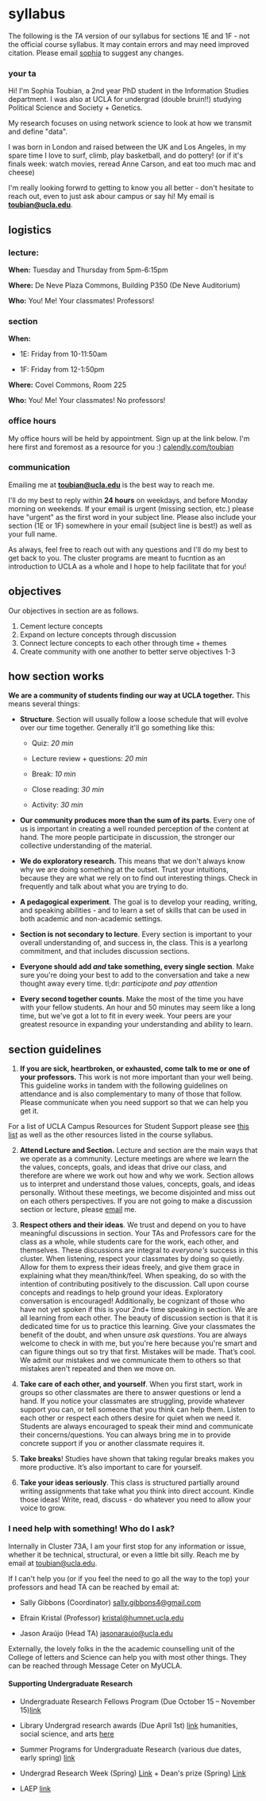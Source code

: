 # syllabus

The following is the *TA* version of our syllabus for sections 1E and 1F - not the official course syllabus. It may contain errors and may need improved citation. Please email [sophia](toubian@ucla.edu) to suggest any changes.

### your ta

Hi! I'm Sophia Toubian, a 2nd year PhD student in the Information Studies department. I was also at UCLA for undergrad (double bruin!!) studying Political Science and Society + Genetics. 

My research focuses on using network science to look at how we transmit and define "data". 

I was born in London and raised between the UK and Los Angeles, in my spare time I love to surf, climb, play basketball, and do pottery! (or if it's finals week: watch movies, reread Anne Carson, and eat too much mac and cheese) 

I'm really looking forwrd to getting to know you all better - don't hesitate to reach out, even to just ask abour campus or say hi! My email is **[toubian@ucla.edu](toubian@ucla.edu)**. 

##	__logistics__

### lecture: 
**When:** Tuesday and Thursday from 5pm-6:15pm

**Where:** De Neve Plaza Commons, Building P350 (De Neve Auditorium)

**Who:** You! Me! Your classmates! Professors!

### section
**When:** 

- 1E: Friday from 10-11:50am 

- 1F: Friday from 12-1:50pm

**Where:** Covel Commons, Room 225

**Who:** You! Me! Your classmates! No professors!


### office hours

My office hours will be held by appointment. Sign up at the link below. I'm here first and foremost as a resource for you :)
[calendly.com/toubian](calendly.com/toubian) 

### communication

Emailing me at **[toubian@ucla.edu](toubian@ucla.edu)** is the best way to reach me. 

I'll do my best to reply within **24 hours** on weekdays, and before Monday morning on weekends. If your email is urgent (missing section, etc.) please have "urgent" as the first word in your subject line. Please also include your section (1E or 1F) somewhere in your email (subject line is best!) as well as your full name. 

As always, feel free to reach out with any questions and I'll do my best to get back to you. The cluster programs are meant to fucntion as an introduction to UCLA as a whole and I hope to help facilitate that for you!

## __objectives__ 
Our objectives in section are as follows.

1. Cement lecture concepts
2. Expand on lecture concepts through discussion
3. Connect lecture concepts to each other through time + themes
4. Create community with one another to better serve objectives 1-3

## how section works

**We are a community of students finding our way at UCLA together.**  This means several things: 

  - **Structure**. Section will usually follow a loose schedule that will evolve over our time together. Generally it'll go something like this: 
  
    - Quiz: *20 min*
    
    - Lecture review + questions: *20 min*
    
    - Break: *10 min*
    
    - Close reading: *30 min*
    
    - Activity: *30 min*

  - **Our community produces more than the sum of its parts**. Every one of us is important in creating a well rounded perception of the content at hand. The more people participate in discussion, the stronger our collective understanding of the material. 
  
  - **We do exploratory research.**  This means that we don't always know why we are doing something at the outset. Trust your intuitions, because they are what we rely on to find out interesting things. Check in frequently and talk about what you are trying to do. 
  
  - **A pedagogical experiment**.  The goal is to develop your reading, writing, and speaking abilities - and to learn a set of skills that can be used in both academic and non-academic settings. 

 -  **Section is not secondary to lecture**.  Every section is important to your overall understanding of, and success in, the class. This is a yearlong commitment, and that includes discussion sections. 

 - **Everyone should add *and* take something, every single section**.  Make sure you're doing your best to add to the conversation and take a new thought away every time. tl;dr: *participate and pay attention*

 - **Every second together counts**.  Make the most of the time you have with your fellow students. An hour and 50 minutes may seem like a long time, but we've got a lot to fit in every week. Your peers are your greatest resource in expanding your understanding and ability to learn. 


## section guidelines

1. **If you are sick, heartbroken, or exhausted, come talk to me or one of your professors.** This work is not more important than your well being. This guideline works in tandem with the following guidelines on attendance and is also complementary to many of those that follow. Please communicate when you need support so that we can help you get it. 

For a list of UCLA Campus Resources for Student Support please see [this list](https://docs.google.com/document/d/1RC9_vNrYTN9sylZM7HySeh21iTXRzwaUdBdo6_ngg00/edit?usp=sharing) as well as the other resources listed in the course syllabus.

2. **Attend Lecture and Section.** Lecture and section are the main ways that we operate as a community. Lecture meetings are where we learn the the values, concepts, goals, and ideas that drive our class, and therefore are where we work out how and why we work. Section allows us to interpret and understand those values, concepts, goals, and ideas personally. Without these meetings, we become disjointed and miss out on each others perspectives. If you are not going to make a discussion section or lecture, please [email](toubian@ucla.edu) me. 

3. **Respect others and their ideas**. We trust and depend on you to have meaningful discussions in section. Your TAs and Professors care for the class as a whole, while students care for the work, each other, and themselves. These discussions are integral to *everyone's* success in this cluster. When listening, respect your classmates by doing so quietly. Allow for them to express their ideas freely, and give them grace in explaining what they mean/think/feel. When speaking, do so with the intention of contributing positively to the discussion. Call upon course concepts and readings to help ground your ideas. Exploratory conversation is encouraged! Additionally, be cognizant of those who have not yet spoken if this is your 2nd+ time speaking in section. We are all learning from each other. The beauty of discussion section is that it is dedicated time for us to practice this learning. Give your classmates the benefit of the doubt, and when unsure *ask questions*. You are always welcome to check in with me, but you're here because you're smart and can figure things out so try that first. Mistakes will be made. That’s cool. We admit our mistakes and we communicate them to others so that mistakes aren't repeated and then we move on.

4. **Take care of each other, and yourself**. When you first start, work in groups so other classmates are there to answer questions or lend a hand. If you notice your classmates are struggling, provide whatever support you can, or tell someone that you think can help them. Listen to each other or respect each others desire for quiet when we need it. Students are always encouraged to speak their mind and communicate their concerns/questions. You can always bring me in to provide concrete support if you or another classmate requires it.

5. **Take breaks**! Studies have shown that taking regular breaks makes you more productive. It’s also important to care for yourself.

6. **Take your ideas seriously**. This class is structured partially around writing assignments that take what *you* think into direct account. Kindle those ideas! Write, read, discuss - do whatever you need to allow your voice to grow.


### I need help with something! Who do I ask?

Internally in Cluster 73A, I am your first stop for any information or issue, whether it be technical, structural, or even a little bit silly. Reach me by email at [toubian@ucla.edu](toubian@ucla.edu). 

If I can't help you (or if you feel the need to go all the way to the top) your professors and head TA can be reached by email at: 

- Sally Gibbons (Coordinator) [sally.gibbons4@gmail.com ](sally.gibbons4@gmail.com )

- Efrain Kristal (Professor) [kristal@humnet.ucla.edu](kristal@humnet.ucla.edu)

- Jason Araújo (Head TA) [jasonaraujo@ucla.edu](jasonaraujo@ucla.edu)

Externally, the lovely folks in the the academic counselling unit of the College of letters and Science can help you with most other things. They can be reached through Message Ceter on MyUCLA. 


#### Supporting Undergraduate Research

* Undergraduate Research Fellows Program (Due October 15 – November 15)[link](http://sciences.ugresearch.ucla.edu/programs-and-scholarships/urfp)

* Library Undergrad research awards (Due April 1st) [link](https://www.library.ucla.edu/research-teaching-support/support-students/showcasing-student-achievement/library-prize-undergraduate-research) humanities, social science, and arts [here](http://hass.ugresearch.ucla.edu/scholarships/urfp/)

* Summer Programs for Undergraduate Research (various due dates, early spring) [link](https://grad.ucla.edu/admissions/diversity/summer-programs-for-undergraduate-research-spur/)

* Undergrad Research Week (Spring) [Link](https://urweek.ugresearch.ucla.edu/) + Dean's prize (Spring) [Link](https://urweek.ugresearch.ucla.edu/apply/#deansprize)

* LAEP [link](https://financialaid.ucla.edu/special-aid-programs/learning-aligned-education-program)

